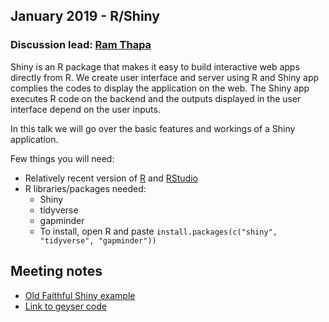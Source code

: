 ## January 2019 - R/Shiny

### Discussion lead: [Ram Thapa](mailto:ram.thapa@moffitt.org)

Shiny is an R package that makes it easy to build interactive web apps directly from R. We create user interface and server using R and Shiny app complies the codes to display the application on the web. The Shiny app executes R code on the backend and the outputs displayed in the user interface depend on the user inputs.  

In this talk we will go over the basic features and workings of a Shiny application. 

Few things you will need:
* Relatively recent version of [R](https://cloud.r-project.org/) and [RStudio](https://www.rstudio.com/products/rstudio/download/)
* R libraries/packages needed:
    * Shiny
    * tidyverse
    * gapminder
    * To install, open R and paste `install.packages(c("shiny", "tidyverse", "gapminder"))`

## Meeting notes
* [Old Faithful Shiny example](http://shiny.rstudio.com/gallery/faithful.html)
* [Link to geyser code](https://github.com/rstudio/shiny-examples/tree/master/083-front-page)
